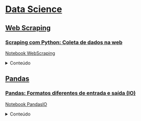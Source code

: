 # [Data Science](https://github.com/renatanesio/DataScience)

## [Web Scraping](https://github.com/renatanesio/DataScience/tree/master/WebScraping)
### [Scraping com Python: Coleta de dados na web](https://www.alura.com.br/curso-online-web-scraping-data-science-python)
[Notebook WebScraping](https://github.com/renatanesio/DataScience/blob/master/WebScraping/WebScraping.ipynb)
<details>
<summary>Conteúdo</summary>
 
 - Obtenção e limpeza de HTML
 - Biblioteca BeautifulSoup
    - Métodos:
        - find(), findAll()
        - findParent(), findParents()
        - findPreviousSibling(), findPreviousSiblings()
        - findNextSibling(), findNextSiblings()
        - findNext(), findAllNext()
        - findPrevious(), findAllPreviou()
 - Captura de dados
    - DataFrames com biblioteca pandas
    - Acesso a arquivos de imagem através do notebook
    - Download de arquivos para diretórios locais
</details>

## [Pandas](https://github.com/renatanesio/DataScience/tree/master/Pandas)
### [Pandas: Formatos diferentes de entrada e saída (IO)](https://www.alura.com.br/curso-online-pandas-io)
[Notebook PandasIO](https://github.com/renatanesio/DataScience/blob/master/Pandas/PandasIO.ipynb)
<details>
<summary>Conteúdo</summary>
 
 - Leitura e escrita de dados nos formatos HTML, json ou csv
 - Leitura e escrita de dados em banco sql
 - Uso de bibliotecas numpy, seaborn, matplotlib, sqlalchemy
 - Biblioteca pandas
     - Métodos:
        - concat()
        - sample()
        - to_frame()
        - rename()
        - set_index()
        - groupby()
        - count()
        - join()
        - describe()
        - value_counts()
        - to_json(), to_html(), to_csv(), to_excel()
        - read_json(), read_html(), read_csv(), read_excel()
        - query(), read_sql(), to_sql(), read_sql_table()
</details>
